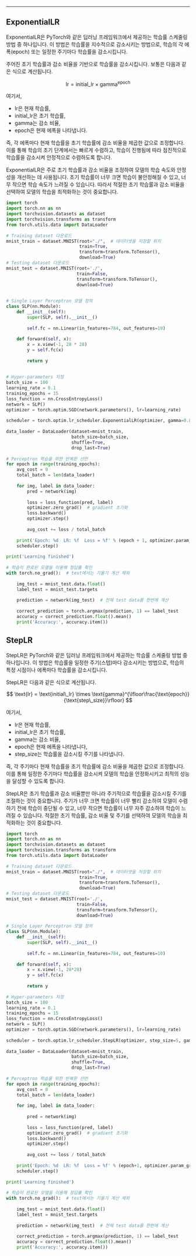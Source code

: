 
---
## ExponentialLR

ExponentialLR은 PyTorch와 같은 딥러닝 프레임워크에서 제공하는 학습률 스케줄링 방법 중 하나입니다. 이 방법은 학습률을 지수적으로 감소시키는 방법으로, 학습의 각 에폭(epoch) 또는 일정한 주기마다 학습률을 감소시킵니다.

주어진 초기 학습률과 감소 비율을 기반으로 학습률을 감소시킵니다. 보통은 다음과 같은 식으로 계산됩니다.

$$\text{lr} = \text{initial\_lr} \times \text{gamma}^{\text{epoch}}$$

여기서,
- $\text{lr}$은 현재 학습률,
- $\text{initial\_lr}$은 초기 학습률,
- $\text{gamma}$는 감소 비율,
- $\text{epoch}$은 현재 에폭을 나타냅니다.

즉, 각 에폭마다 현재 학습률을 초기 학습률에 감소 비율을 제곱한 값으로 조정합니다. 이를 통해 학습의 초기 단계에서는 빠르게 수렴하고, 학습이 진행됨에 따라 점진적으로 학습률을 감소시켜 안정적으로 수렴하도록 합니다.

ExponentialLR은 주로 초기 학습률과 감소 비율을 조정하여 모델의 학습 속도와 안정성을 개선하는 데 사용됩니다. 초기 학습률이 너무 크면 학습이 불안정해질 수 있고, 너무 작으면 학습 속도가 느려질 수 있습니다. 따라서 적절한 초기 학습률과 감소 비율을 선택하여 모델의 학습을 최적화하는 것이 중요합니다.

```python
import torch  
import torch.nn as nn  
import torchvision.datasets as dataset  
import torchvision.transforms as transform  
from torch.utils.data import DataLoader  
  
# Training dataset 다운로드  
mnist_train = dataset.MNIST(root="./",  # 데이터셋을 저장할 위치  
                            train=True,  
                            transform=transform.ToTensor(),  
                            download=True)  
# Testing dataset 다운로드  
mnist_test = dataset.MNIST(root='./',  
                           train=False,  
                           transform=transform.ToTensor(),  
                           download=True)  
  
  
# Single Layer Perceptron 모델 정의  
class SLP(nn.Module):  
    def __init__(self):  
        super(SLP, self).__init__()  
  
        self.fc = nn.Linear(in_features=784, out_features=10)  
  
    def forward(self, x):  
        x = x.view(-1, 28 * 28)  
        y = self.fc(x)  
  
        return y  
  
  
# Hyper-parameters 지정  
batch_size = 100  
learning_rate = 0.1  
training_epochs = 15  
loss_function = nn.CrossEntropyLoss()  
network = SLP()  
optimizer = torch.optim.SGD(network.parameters(), lr=learning_rate)  
  
scheduler = torch.optim.lr_scheduler.ExponentialLR(optimizer, gamma=0.8)  
  
data_loader = DataLoader(dataset=mnist_train,  
                         batch_size=batch_size,  
                         shuffle=True,  
                         drop_last=True)  
  
# Perceptron 학습을 위한 반복문 선언  
for epoch in range(training_epochs):  
    avg_cost = 0  
    total_batch = len(data_loader)  
  
    for img, label in data_loader:  
        pred = network(img)  
  
        loss = loss_function(pred, label)  
        optimizer.zero_grad()  # gradient 초기화  
        loss.backward()  
        optimizer.step()  
  
        avg_cost += loss / total_batch  
  
    print('Epoch: %d  LR: %f  Loss = %f' % (epoch + 1, optimizer.param_groups[0]['lr'], avg_cost))  
    scheduler.step()  
  
print('Learning finished')  
  
# 학습이 완료된 모델을 이용해 정답률 확인  
with torch.no_grad():  # test에서는 기울기 계산 제외  
  
    img_test = mnist_test.data.float()  
    label_test = mnist_test.targets  
  
    prediction = network(img_test)  # 전체 test data를 한번에 계산  
  
    correct_prediction = torch.argmax(prediction, 1) == label_test  
    accuracy = correct_prediction.float().mean()  
    print('Accuracy:', accuracy.item())
```


## StepLR

StepLR은 PyTorch와 같은 딥러닝 프레임워크에서 제공하는 학습률 스케줄링 방법 중 하나입니다. 이 방법은 학습률을 일정한 주기(스텝)마다 감소시키는 방법으로, 학습의 특정 시점이나 에폭마다 학습률을 감소시킵니다.

StepLR은 다음과 같은 식으로 계산됩니다.

$$
\text{lr} = \text{initial\_lr} \times \text{gamma}^{\lfloor\frac{\text{epoch}}{\text{step\_size}}\rfloor}
$$

여기서,
- $\text{lr}$은 현재 학습률,
- $\text{initial\_lr}$은 초기 학습률,
- $\text{gamma}$는 감소 비율,
- $\text{epoch}$은 현재 에폭을 나타냅니다,
- $\text{step\_size}$는 학습률을 감소시킬 주기를 나타냅니다.

즉, 각 주기마다 현재 학습률을 초기 학습률에 감소 비율을 제곱한 값으로 조정합니다. 이를 통해 일정한 주기마다 학습률을 감소시켜 모델의 학습을 안정화시키고 최적의 성능을 달성할 수 있도록 합니다.

StepLR은 초기 학습률과 감소 비율뿐만 아니라 주기적으로 학습률을 감소시킬 주기를 조절하는 것이 중요합니다. 주기가 너무 크면 학습률이 너무 빨리 감소하여 모델이 수렴하기 전에 학습이 중단될 수 있고, 너무 작으면 학습률이 너무 자주 감소하여 학습이 느려질 수 있습니다. 적절한 초기 학습률, 감소 비율 및 주기를 선택하여 모델의 학습을 최적화하는 것이 중요합니다.

```python
import torch  
import torch.nn as nn  
import torchvision.datasets as dataset  
import torchvision.transforms as transform  
from torch.utils.data import DataLoader  
  
# Training dataset 다운로드  
mnist_train = dataset.MNIST(root="./",  # 데이터셋을 저장할 위치  
                            train=True,  
                            transform=transform.ToTensor(),  
                            download=True)  
# Testing dataset 다운로드  
mnist_test = dataset.MNIST(root='./',  
                           train=False,  
                           transform=transform.ToTensor(),  
                           download=True)  
  
# Single Layer Perceptron 모델 정의  
class SLP(nn.Module):  
    def __init__(self):  
        super(SLP, self).__init__()  
  
        self.fc = nn.Linear(in_features=784, out_features=10)  
  
    def forward(self, x):  
        x = x.view(-1, 28*28)  
        y = self.fc(x)  
  
        return y  
  
# Hyper-parameters 지정  
batch_size = 100  
learning_rate = 0.1  
training_epochs = 15  
loss_function = nn.CrossEntropyLoss()  
network = SLP()  
optimizer = torch.optim.SGD(network.parameters(), lr=learning_rate)  
  
scheduler = torch.optim.lr_scheduler.StepLR(optimizer, step_size=5, gamma=0.5)  
  
data_loader = DataLoader(dataset=mnist_train,  
                         batch_size=batch_size,  
                         shuffle=True,  
                         drop_last=True)  
  
# Perceptron 학습을 위한 반복문 선언  
for epoch in range(training_epochs):  
    avg_cost = 0  
    total_batch = len(data_loader)  
  
    for img, label in data_loader:  
  
        pred = network(img)  
  
        loss = loss_function(pred, label)  
        optimizer.zero_grad()  # gradient 초기화  
        loss.backward()  
        optimizer.step()  
  
        avg_cost += loss / total_batch  
  
    print('Epoch: %d  LR: %f  Loss = %f' % (epoch+1, optimizer.param_groups[0]['lr'], avg_cost))  
    scheduler.step()  
      
print('Learning finished')  
  
# 학습이 완료된 모델을 이용해 정답률 확인  
with torch.no_grad():  # test에서는 기울기 계산 제외  
  
    img_test = mnist_test.data.float()  
    label_test = mnist_test.targets  
  
    prediction = network(img_test)  # 전체 test data를 한번에 계산  
  
    correct_prediction = torch.argmax(prediction, 1) == label_test  
    accuracy = correct_prediction.float().mean()  
    print('Accuracy:', accuracy.item())
```
